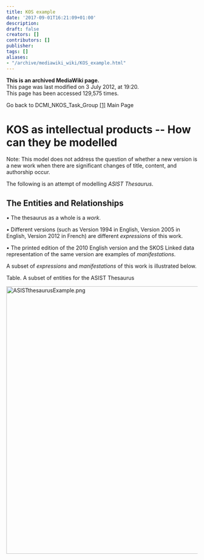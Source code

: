 ```yaml
---
title: KOS example
date: '2017-09-01T16:21:09+01:00'
description: 
draft: false
creators: []
contributors: []
publisher: 
tags: []
aliases:
- "/archive/mediawiki_wiki/KOS_example.html"
---
```


 **This is an archived MediaWiki page.**  
This page was last modified on 3 July 2012, at 19:20.  
This page has been accessed 129,575 times.

Go back to DCMI\_NKOS\_Task\_Group [[1]](/archive/mediawiki_wiki/DCMI_NKOS_Task_Group) Main Page

# KOS as intellectual products -- How can they be modelled 

Note: This model does not address the question of whether a new version is a new work when there are significant changes of title, content, and authorship occur.

The following is an attempt of modelling _ASIST Thesaurus_.

## The Entities and Relationships 

• The thesaurus as a whole is a _work_.

• Different versions (such as Version 1994 in English, Version 2005 in English, Version 2012 in French) are different _expressions_ of this work.

• The printed edition of the 2010 English version and the SKOS Linked data representation of the same version are examples of _manifestations_.

A subset of _expressions_ and _manifestations_ of this work is illustrated below.

Table. A subset of entities for the ASIST Thesaurus

[<img alt="ASISTthesaurusExample.png" src="/archive/mediawiki_wiki/images/ASISTthesaurusExample.png" width="720" height="703">](/archive/mediawiki_wiki/images/ASISTthesaurusExample.png)

